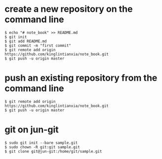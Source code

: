 # create a new repository on the command line
```shell
$ echo "# note_book" >> README.md
$ git init
$ git add README.md
$ git commit -m "first commit"
$ git remote add origin https://github.com/kinglintianxia/note_book.git
$ git push -u origin master
```
# push an existing repository from the command line
```shell
$ git remote add origin https://github.com/kinglintianxia/note_book.git
$ git push -u origin master
```

# git on jun-git
```shell
$ sudo git init --bare sample.git
$ sudo chown -R git:git sample.git
$ git clone git@jun-git:/home/git/sample.git
```
